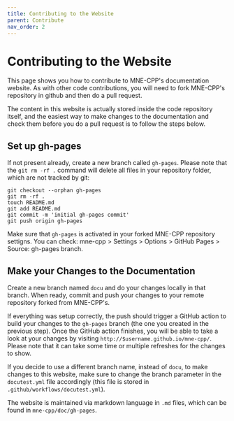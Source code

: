 ```yaml
---
title: Contributing to the Website
parent: Contribute
nav_order: 2
---
```

# Contributing to the Website

This page shows you how to contribute to MNE-CPP's documentation website. As with other code contributions, you will need to fork MNE-CPP's repository in github and then do a pull request.

The content in this website is actually stored inside the code repository itself, and the easiest way to make changes to the documentation and check them before you do a pull request is to follow the steps below.

## Set up gh-pages

If not present already, create a new branch called `gh-pages`. Please note that the `git rm -rf .` command will delete all files in your repository folder, which are not tracked by git:
```
git checkout --orphan gh-pages
git rm -rf .
touch README.md
git add README.md
git commit -m 'initial gh-pages commit'
git push origin gh-pages
```

Make sure that `gh-pages` is activated in your forked MNE-CPP repository settigns. You can check: mne-cpp > Settings > Options > GitHub Pages > Source: gh-pages branch.

## Make your Changes to the Documentation

Create a new branch named `docu` and do your changes locally in that branch. When ready, commit and push your changes to your remote repository forked from MNE-CPP's.

If everything was setup correctly, the push should trigger a GitHub action to build your changes to the `gh-pages` branch (the one you created in the previous step). Once the GitHub action finishes, you will be able to take a look at your changes by visiting `http://$username.github.io/mne-cpp/`. Please note that it can take some time or multiple refreshes for the changes to show.

If you decide to use a different branch name, instead of `docu`, to make changes to this website,  make sure to change the branch parameter in the `docutest.yml` file accordingly (this file is stored in `.github/workflows/docutest.yml`). 

The website is maintained via markdown language in `.md` files, which can be found in `mne-cpp/doc/gh-pages`.



